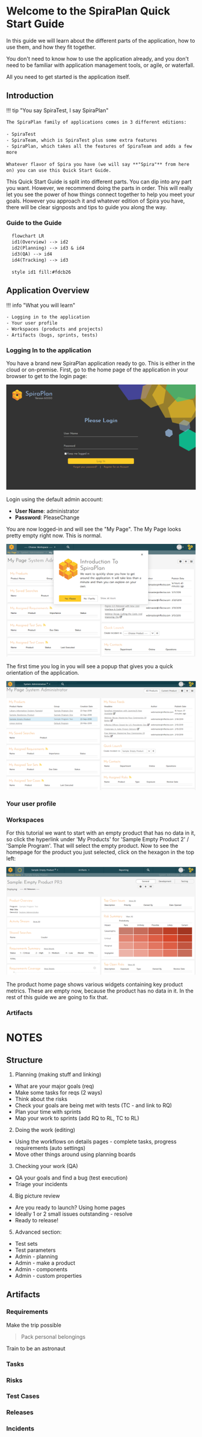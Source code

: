 # Welcome to the SpiraPlan Quick Start Guide
In this guide we will learn about the different parts of the application, how to use them, and how they fit together. 

You don't need to know how to use the application already, and you don't need to be familiar with application management tools, or agile, or waterfall.

All you need to get started is the application itself.

## Introduction
!!! tip "You say SpiraTest, I say SpiraPlan"

    The SpiraPlan family of applications comes in 3 different editions:

    - SpiraTest
    - SpiraTeam, which is SpiraTest plus some extra features
    - SpiraPlan, which takes all the features of SpiraTeam and adds a few more

    Whatever flavor of Spira you have (we will say **"Spira"** from here on) you can use this Quick Start Guide. 

This Quick Start Guide is split into different parts. You can dip into any part you want. However, we recommend doing the parts in order. This will really let you see the power of how things connect together to help you meet your goals. However you approach it and whatever edition of Spira you have, there will be clear signposts and tips to guide you along the way.

### Guide to the Guide

``` mermaid
  flowchart LR
  id1(Overview) --> id2
  id2(Planning) --> id3 & id4
  id3(QA) --> id4
  id4(Tracking) --> id3

  style id1 fill:#fdcb26
```

## Application Overview

!!! info "What you will learn"

    - Logging in to the application
    - Your user profile
    - Workspaces (products and projects)
    - Artifacts (bugs, sprints, tests)


### Logging In to the application

You have a brand new SpiraPlan application ready to go. This is either in the cloud or on-premise. First, go to the home page of the application in your browser to get to the login page:

![](img/qsg-intro-login.png)

Login using the default admin account:

- **User Name**: administrator
- **Password**: PleaseChange

You are now logged-in and will see the "My Page". The My Page looks pretty empty right now. This is normal.

![](img/Logging_In_and_Selecting_a_Product_4.png)

The first time you log in you will see a popup that gives you a quick orientation of the application.

![](img/Logging_In_and_Selecting_a_Product_5.png)


### Your user profile

### Workspaces
For this tutorial we want to start with an empty product that has no data in it, so click the hyperlink under 'My Products' for 'Sample Empty Product 2' / 'Sample Program'. That will select the empty product. Now to see the homepage for the product you just selected, click on the hexagon in the top left:

![](img/Logging_In_and_Selecting_a_Product_6.png)

The product home page shows various widgets containing key product metrics. These are empty now, because the product has no data in it. In the rest of this guide we are going to fix that.

### Artifacts



# NOTES
## Structure
1. Planning (making stuff and linking)

- What are your major goals (req)
- Make some tasks for reqs (2 ways)
- Think about the risks
- Check your goals are being met with tests (TC - and link to RQ)
- Plan your time with sprints
- Map your work to sprints (add RQ to RL, TC to RL)

2. Doing the work (editing)

- Using the workflows on details pages - complete tasks, progress requirements (auto settings)
- Move other things around using planning boards

3. Checking your work (QA)

- QA your goals and find a bug (test execution)
- Triage your incidents

4. Big picture review

- Are you ready to launch? Using home pages
- Ideally 1 or 2 small issues outstanding - resolve
- Ready to release!

5. Advanced section:

- Test sets
- Test parameters
- Admin - planning
- Admin - make a product
- Admin - components
- Admin - custom properties

## Artifacts
### Requirements
Make the trip possible
> Pack personal belongings
> 
Train to be an astronaut


### Tasks


### Risks


### Test Cases


### Releases


### Incidents

